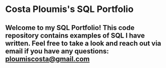 # Costa Ploumis's SQL Portfolio 

## Welcome to my SQL Portfolio! This code repository contains examples of SQL I have written. Feel free to take a look and reach out via email if you have any questions: ploumiscosta@gmail.com 
